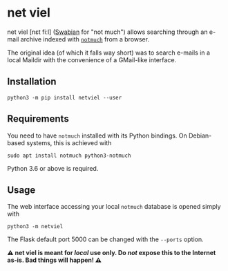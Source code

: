 # net viel

net viel [nɛt fiːl] ([Swabian](https://en.wikipedia.org/wiki/Swabian_German) for "not much") allows searching through an e-mail archive indexed with [`notmuch`](https://notmuchmail.org/) from a browser.

The original idea (of which it falls way short) was to search e-mails in a local Maildir with the convenience of a GMail-like interface.

## Installation

```
python3 -m pip install netviel --user
```

## Requirements

You need to have `notmuch` installed with its Python bindings. On Debian-based systems, this is achieved with

```
sudo apt install notmuch python3-notmuch
```

Python 3.6 or above is required.

## Usage

The web interface accessing your local `notmuch` database is opened simply with
```
python3 -m netviel
```
The Flask default port 5000 can be changed with the `--ports` option.

**:warning: net viel is meant for *local* use only. Do *not* expose this to the Internet as-is. Bad things will happen! :warning:**


